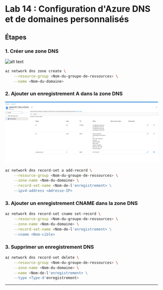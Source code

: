 
# Lab 14 : Configuration d'Azure DNS et de domaines personnalisés

## Étapes

### 1. Créer une zone DNS
![alt text](CréationDNS.png)
```bash
az network dns zone create \
    --resource-group <Nom-du-groupe-de-ressources> \
    --name <Nom-du-domaine>
```

### 2. Ajouter un enregistrement A dans la zone DNS
![alt text](<Rajout Recordsets.png>)
```bash
az network dns record-set a add-record \
    --resource-group <Nom-du-groupe-de-ressources> \
    --zone-name <Nom-du-domaine> \
    --record-set-name <Nom-de-l'enregistrement> \
    --ipv4-address <Adresse-IP>
```

### 3. Ajouter un enregistrement CNAME dans la zone DNS

```bash
az network dns record-set cname set-record \
    --resource-group <Nom-du-groupe-de-ressources> \
    --zone-name <Nom-du-domaine> \
    --record-set-name <Nom-de-l'enregistrement> \
    --cname <Nom-cible>
```




### 3. Supprimer un enregistrement DNS

```bash
az network dns record-set delete \
    --resource-group <Nom-du-groupe-de-ressources> \
    --zone-name <Nom-du-domaine> \
    --name <Nom-de-l'enregistrement> \
    --type <Type-d'enregistrement>
```

---

